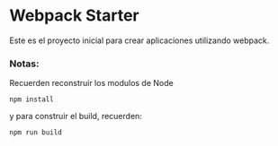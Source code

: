 # Webpack Starter

Este es el proyecto inicial para crear 
aplicaciones utilizando webpack.

### Notas:
Recuerden reconstruir los modulos de Node
```
npm install
```

y para construir el build, recuerden:
```
npm run build
```